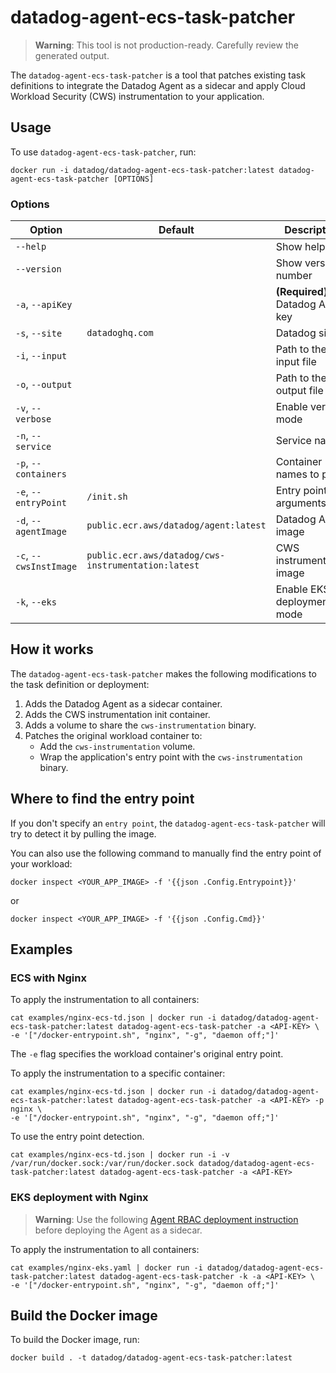 # datadog-agent-ecs-task-patcher

> **Warning**: This tool is not production-ready. Carefully review the generated output.

The `datadog-agent-ecs-task-patcher` is a tool that patches existing task definitions to integrate the Datadog Agent as a sidecar and apply Cloud Workload Security (CWS) instrumentation to your application.


## Usage

To use `datadog-agent-ecs-task-patcher`, run:

```
docker run -i datadog/datadog-agent-ecs-task-patcher:latest datadog-agent-ecs-task-patcher [OPTIONS]
```

### Options

| Option | Default | Description |
| --- | --- | --- |
| `--help` | | Show help |
| `--version` | | Show version number |
| `-a`, `--apiKey` | | **(Required)** Datadog API key |
| `-s`, `--site` | `datadoghq.com` | Datadog site |
| `-i`, `--input` | | Path to the input file |
| `-o`, `--output` | | Path to the output file |
| `-v`, `--verbose` | | Enable verbose mode |
| `-n`, `--service` | | Service name |
| `-p`, `--containers` | | Container names to patch |
| `-e`, `--entryPoint` | `/init.sh` | Entry point arguments |
| `-d`, `--agentImage` | `public.ecr.aws/datadog/agent:latest` | Datadog Agent image |
| `-c`, `--cwsInstImage` | `public.ecr.aws/datadog/cws-instrumentation:latest` | CWS instrumentation image |
| `-k`, `--eks` | | Enable EKS deployment mode |

## How it works

The `datadog-agent-ecs-task-patcher` makes the following modifications to the task definition or deployment:

1. Adds the Datadog Agent as a sidecar container.
2. Adds the CWS instrumentation init container.
3. Adds a volume to share the `cws-instrumentation` binary.
4. Patches the original workload container to:
    - Add the `cws-instrumentation` volume.
    - Wrap the application's entry point with the `cws-instrumentation` binary.

## Where to find the entry point

If you don't specify an `entry point`, the `datadog-agent-ecs-task-patcher` will try to detect it by pulling the image.

You can also use the following command to manually find the entry point of your workload:

```
docker inspect <YOUR_APP_IMAGE> -f '{{json .Config.Entrypoint}}'
```

or

```
docker inspect <YOUR_APP_IMAGE> -f '{{json .Config.Cmd}}'
```

## Examples

### ECS with Nginx

To apply the instrumentation to all containers:

```
cat examples/nginx-ecs-td.json | docker run -i datadog/datadog-agent-ecs-task-patcher:latest datadog-agent-ecs-task-patcher -a <API-KEY> \
-e '["/docker-entrypoint.sh", "nginx", "-g", "daemon off;"]'
```

The `-e` flag specifies the workload container's original entry point.

To apply the instrumentation to a specific container:

 ```
 cat examples/nginx-ecs-td.json | docker run -i datadog/datadog-agent-ecs-task-patcher:latest datadog-agent-ecs-task-patcher -a <API-KEY> -p nginx \
-e '["/docker-entrypoint.sh", "nginx", "-g", "daemon off;"]'
 ```

 To use the entry point detection.

 ```
 cat examples/nginx-ecs-td.json | docker run -i -v /var/run/docker.sock:/var/run/docker.sock datadog/datadog-agent-ecs-task-patcher:latest datadog-agent-ecs-task-patcher -a <API-KEY>
 ```

 ### EKS deployment with Nginx

> **Warning**: Use the following [Agent RBAC deployment instruction](https://docs.datadoghq.com/integrations/eks_fargate/?tab=manual#aws-eks-fargate-rbac) before deploying the Agent as a sidecar.

To apply the instrumentation to all containers:

 ```
 cat examples/nginx-eks.yaml | docker run -i datadog/datadog-agent-ecs-task-patcher:latest datadog-agent-ecs-task-patcher -k -a <API-KEY> \
-e '["/docker-entrypoint.sh", "nginx", "-g", "daemon off;"]'
 ```

## Build the Docker image

To build the Docker image, run:

```
docker build . -t datadog/datadog-agent-ecs-task-patcher:latest
```